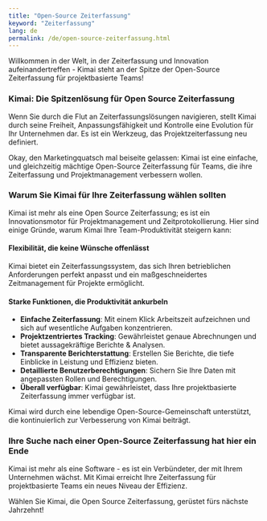 ```yaml
---
title: "Open-Source Zeiterfassung"
keyword: "Zeiterfassung"
lang: de
permalink: /de/open-source-zeiterfassung.html
---
```


Willkommen in der Welt, in der Zeiterfassung und Innovation aufeinandertreffen - Kimai steht an der Spitze der Open-Source Zeiterfassung für projektbasierte Teams!

### Kimai: Die Spitzenlösung für Open Source Zeiterfassung

Wenn Sie durch die Flut an Zeiterfassungslösungen navigieren, stellt Kimai durch seine Freiheit, Anpassungsfähigkeit und Kontrolle eine Evolution für Ihr Unternehmen dar. 
Es ist ein Werkzeug, das Projektzeiterfassung neu definiert.

Okay, den Marketingquatsch mal beiseite gelassen: 
Kimai ist eine einfache, und gleichzeitig mächtige Open-Source Zeiterfassung für Teams, die ihre Zeiterfassung und Projektmanagement verbessern wollen.

### Warum Sie Kimai für Ihre Zeiterfassung wählen sollten

Kimai ist mehr als eine Open Source Zeiterfassung; es ist ein Innovationsmotor für Projektmanagement und Zeitprotokollierung. 
Hier sind einige Gründe, warum Kimai Ihre Team-Produktivität steigern kann:

#### Flexibilität, die keine Wünsche offenlässt

Kimai bietet ein Zeiterfassungssystem, das sich Ihren betrieblichen Anforderungen perfekt anpasst und ein maßgeschneidertes Zeitmanagement für Projekte ermöglicht.

#### Starke Funktionen, die Produktivität ankurbeln

- **Einfache Zeiterfassung**: Mit einem Klick Arbeitszeit aufzeichnen und sich auf wesentliche Aufgaben konzentrieren.
- **Projektzentriertes Tracking**: Gewährleistet genaue Abrechnungen und bietet aussagekräftige Berichte & Analysen.
- **Transparente Berichterstattung**: Erstellen Sie Berichte, die tiefe Einblicke in Leistung und Effizienz bieten.
- **Detaillierte Benutzerberechtigungen**: Sichern Sie Ihre Daten mit angepassten Rollen und Berechtigungen.
- **Überall verfügbar**: Kimai gewährleistet, dass Ihre projektbasierte Zeiterfassung immer verfügbar ist.

Kimai wird durch eine lebendige Open-Source-Gemeinschaft unterstützt, die kontinuierlich zur Verbesserung von Kimai beiträgt.

### Ihre Suche nach einer Open-Source Zeiterfassung hat hier ein Ende

Kimai ist mehr als eine Software - es ist ein Verbündeter, der mit Ihrem Unternehmen wächst. 
Mit Kimai erreicht Ihre Zeiterfassung für projektbasierte Teams ein neues Niveau der Effizienz.

Wählen Sie Kimai, die Open Source Zeiterfassung, gerüstet fürs nächste Jahrzehnt!
